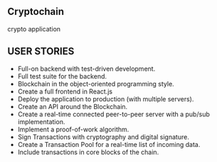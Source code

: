 ## Cryptochain
crypto application

## USER STORIES


- Full-on backend with test-driven development.
- Full test suite for the backend.
- Blockchain in the object-oriented programming style.
- Create a full frontend in React.js
- Deploy the application to production (with multiple servers).
- Create an API around the Blockchain.
- Create a real-time connected peer-to-peer server with a pub/sub implementation.
- Implement a proof-of-work algorithm.
- Sign Transactions with cryptography and digital signature.
- Create a Transaction Pool for a real-time list of incoming data.
- Include transactions in core blocks of the chain.
